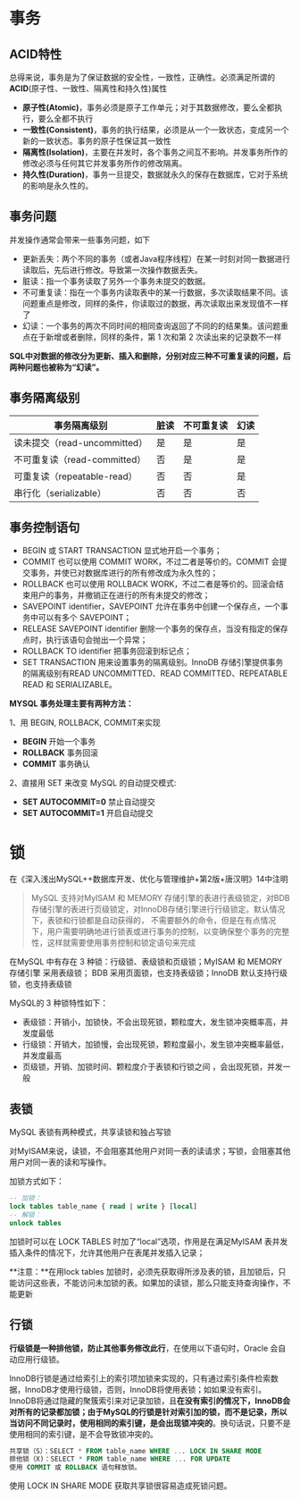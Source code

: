# 事务

## ACID特性

总得来说，事务是为了保证数据的安全性，一致性，正确性。必须满足所谓的**ACID**(原子性、一致性、隔离性和持久性)属性

* **原子性(Atomic)**，事务必须是原子工作单元；对于其数据修改，要么全都执行，要么全都不执行
* **一致性(Consistent)**，事务的执行结果，必须是从一个一致状态，变成另一个新的一致状态。事务的原子性保证其一致性
* **隔离性(Isolation)**，主要在并发时，各个事务之间互不影响。并发事务所作的修改必须与任何其它并发事务所作的修改隔离。
* **持久性(Duration)**，事务一旦提交，数据就永久的保存在数据库，它对于系统的影响是永久性的。

## 事务问题

并发操作通常会带来一些事务问题，如下

* 更新丢失：两个不同的事务（或者Java程序线程）在某一时刻对同一数据进行读取后，先后进行修改。导致第一次操作数据丢失。
* 脏读：指一个事务读取了另外一个事务未提交的数据。
* 不可重复读：指在一个事务内读取表中的某一行数据，多次读取结果不同。该问题重点是修改，同样的条件，你读取过的数据，再次读取出来发现值不一样了
* 幻读：一个事务的两次不同时间的相同查询返回了不同的的结果集。该问题重点在于新增或者删除，同样的条件，第 1 次和第 2 次读出来的记录数不一样

**SQL中对数据的修改分为更新、插入和删除，分别对应三种不可重复读的问题，后两种问题也被称为“幻读”。**



## 事务隔离级别

| 事务隔离级别                 | 脏读 | 不可重复读 | 幻读 |
| ---------------------------- | ---- | ---------- | ---- |
| 读未提交（read-uncommitted） | 是   | 是         | 是   |
| 不可重复读（read-committed） | 否   | 是         | 是   |
| 可重复读（repeatable-read）  | 否   | 否         | 是   |
| 串行化（serializable）       | 否   | 否         | 否   |

## 事务控制语句

* BEGIN 或 START TRANSACTION 显式地开启一个事务；
* COMMIT 也可以使用 COMMIT WORK，不过二者是等价的。COMMIT 会提交事务，并使已对数据库进行的所有修改成为永久性的；
* ROLLBACK 也可以使用 ROLLBACK WORK，不过二者是等价的。回滚会结束用户的事务，并撤销正在进行的所有未提交的修改；
* SAVEPOINT identifier，SAVEPOINT 允许在事务中创建一个保存点，一个事务中可以有多个 SAVEPOINT；
* RELEASE SAVEPOINT identifier 删除一个事务的保存点，当没有指定的保存点时，执行该语句会抛出一个异常；
* ROLLBACK TO identifier 把事务回滚到标记点；
* SET TRANSACTION 用来设置事务的隔离级别。InnoDB 存储引擎提供事务的隔离级别有READ UNCOMMITTED、READ COMMITTED、REPEATABLE READ 和 SERIALIZABLE。



**MYSQL 事务处理主要有两种方法：**

1、用 BEGIN, ROLLBACK, COMMIT来实现

* **BEGIN** 开始一个事务
* **ROLLBACK** 事务回滚
* **COMMIT** 事务确认

2、直接用 SET 来改变 MySQL 的自动提交模式:

* **SET AUTOCOMMIT=0** 禁止自动提交
* **SET AUTOCOMMIT=1** 开启自动提交





# 锁

在《深入浅出MySQL++数据库开发、优化与管理维护+第2版+唐汉明》14中注明

> MySQL 支持对MyISAM 和 MEMORY 存储引擎的表进行表级锁定，对BDB存储引擎的表进行页级锁定，对InnoDB存储引擎进行行级锁定。默认情况下，表锁和行锁都是自动获得的， 不需要额外的命令，但是在有点情况下，用户需要明确地进行锁表或进行事务的控制，以变确保整个事务的完整性，这样就需要使用事务控制和锁定语句来完成

在MySQL 中有存在 3 种锁：行级锁、表级锁和页级锁；MyISAM 和 MEMORY 存储引擎 采用表级锁； BDB 采用页面锁，也支持表级锁；InnoDB 默认支持行级锁，也支持表级锁

MySQL的 3 种锁特性如下：

* 表级锁：开销小，加锁快，不会出现死锁，颗粒度大，发生锁冲突概率高，并发度最低
* 行级锁：开销大，加锁慢，会出现死锁，颗粒度最小，发生锁冲突概率最低，并发度最高
* 页级锁，开销、加锁时间、颗粒度介于表锁和行锁之间 ，会出现死锁，并发一般



## 表锁

MySQL 表锁有两种模式，共享读锁和独占写锁

对MyISAM来说，读锁，不会阻塞其他用户对同一表的读请求；写锁，会阻塞其他用户对同一表的读和写操作。

加锁方式如下：

```sql
-- 加锁：
lock tables table_name { read | write } [local]
-- 解锁：
unlock tables
```

加锁时可以在 LOCK TABLES 时加了“local”选项，作用是在满足MyISAM 表并发插入条件的情况下，允许其他用户在表尾并发插入记录；

**注意：**在用lock tables 加锁时，必须先获取得所涉及表的锁，且加锁后，只能访问这些表，不能访问未加锁的表。如果加的读锁，那么只能支持查询操作，不能更新



## 行锁

**行级锁是一种排他锁，防止其他事务修改此行**，在使用以下语句时，Oracle 会自动应用行级锁。

InnoDB行锁是通过给索引上的索引项加锁来实现的，只有通过索引条件检索数据，InnoDB才使用行级锁，否则，InnoDB将使用表锁；如如果没有索引。InnoDB将通过隐藏的聚簇索引来对记录加锁，且**在没有索引的情况下，InnoDB会对所有的记录都加锁；**由于MySQL的行锁是针对索引加的锁，而不是记录，所以**当访问不同记录时，使用相同的索引键，是会出现锁冲突的**。换句话说，只要不是使用相同的索引键，是不会导致锁冲突的。

```sql
共享锁（S）：SELECT * FROM table_name WHERE ... LOCK IN SHARE MODE
排他锁（X)：SELECT * FROM table_name WHERE ... FOR UPDATE
使用 COMMIT 或 ROLLBACK 语句释放锁。
```

使用 LOCK IN SHARE MODE 获取共享锁很容易造成死锁问题。